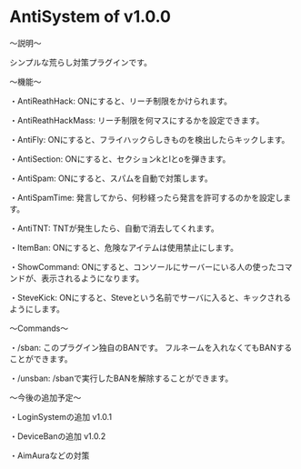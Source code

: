 # AntiSystem of v1.0.0

～説明～

シンプルな荒らし対策プラグインです。

～機能～

・AntiReathHack:
ONにすると、リーチ制限をかけられます。

・AntiReathHackMass:
リーチ制限を何マスにするかを設定できます。

・AntiFly:
ONにすると、フライハックらしきものを検出したらキックします。

・AntiSection:
ONにすると、セクションkとlとoを弾きます。

・AntiSpam:
ONにすると、スパムを自動で対策します。

・AntiSpamTime:
発言してから、何秒経ったら発言を許可するのかを設定します。

・AntiTNT:
TNTが発生したら、自動で消去してくれます。

・ItemBan:
ONにすると、危険なアイテムは使用禁止にします。

・ShowCommand:
ONにすると、コンソールにサーバーにいる人の使ったコマンドが、表示されるようになります。

・SteveKick:
ONにすると、Steveという名前でサーバに入ると、キックされるようにします。

～Commands～

・/sban:
このプラグイン独自のBANです。
フルネームを入れなくてもBANすることができます。

・/unsban:
/sbanで実行したBANを解除することができます。

～今後の追加予定～

・LoginSystemの追加 v1.0.1

・DeviceBanの追加 v1.0.2

・AimAuraなどの対策
